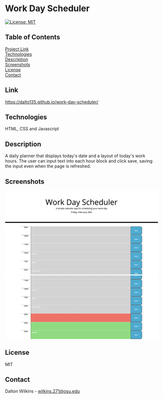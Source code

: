 # Work Day Scheduler

[![License: MIT](https://img.shields.io/badge/License-MIT-blue.svg)](https://opensource.org/licenses/MIT)

## Table of Contents
[Project Link](#Link)  
[Technologies](#Technologies)  
[Description](#Description)  
[Screenshots](#Screenshots)  
[License](#License)  
[Contact](#Contact)

## Link
https://dalto135.github.io/work-day-scheduler/

## Technologies
HTML, CSS and Javascript

## Description
A daily planner that displays today's date and a layout of today's work hours. The user can input text into each hour block and click save, saving the input even when the page is refreshed.

## Screenshots
![Screenshot 1](images/screenshot1.png)
![Screenshot 2](images/screenshot2.png)

## License
MIT

## Contact
Dalton Wilkins - wilkins.271@osu.edu
